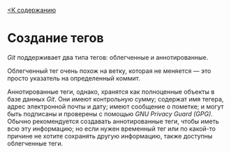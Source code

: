 [<К содержанию](./%D0%9F%D1%80%D0%BE%D1%87%D1%82%D0%B8.md)

# Создание тегов

*Git* поддерживает два типа тегов: облегченные и аннотированные.

Облегченный тег очень похож на ветку, которая не меняется — это просто указатель на определенный коммит.

Аннотированные теги, однако, хранятся как полноценные объекты в базе данных *Git*. Они имеют контрольную сумму; содержат имя тегера, адрес электронной почты и дату; имеют сообщение о пометке; и могут быть подписаны и проверены с помощью *GNU Privacy Guard (GPG)*. Обычно рекомендуется создавать аннотированные теги, чтобы иметь всю эту информацию; но если нужен временный тег или по какой-то причине не хотите сохранять другую информацию, также доступны облегченные теги.